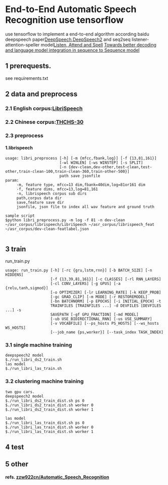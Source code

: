# End-to-End Automatic Speech Recognition use tensorflow
use tensorflow to implement a end-to-end algorithm according baidu deepspeech paper[DeepSpeech](https://arxiv.org/abs/1412.5567),[DeepSpeech2](http://proceedings.mlr.press/v48/amodei16.pdf) and seq2seq listener-attention-speller model[Listen, Attend and Spell](https://arxiv.org/pdf/1508.01211.pdf) [Towards better decoding and language model integration in sequence to Sequence model](https://arxiv.org/pdf/1612.02695.pdf)

## 1 prerequests.
  see requirements.txt
  
## 2 data and preprocess
### 2.1 English corpus:[LibriSpeech](http://www.openslr.org/12)
### 2.2 Chinese corpus:[THCHS-30](http://www.openslr.org/18/)
### 2.3 preprocess
#### 1.librispeech
```
usage: libri_preprocess [-h] [-m {mfcc,fbank,log}] [-f {13,81,161}]
                        [-wl WINLEN] [-ws WINSTEP] [-s SPLIT]
                        [-n {dev-clean,dev-other,test-clean,test-other,train-clean-100,train-clean-360,train-other-500}]
                        path save jsonfile
param:
     -m, feature type, mfcc=13 dim,fbank=40dim,log=81or161 dim
     -f, feature dims, mfcc=13,log=81,161
     -n, librispeech corpus sub dirs
     path,corpus data dir
     save,feature save dir
     jsonfile, json file to index all wav feature and ground truth
```   
``` 
sample script
$python libri_preprocess.py -m log -f 81 -n dev-clean ~/asr_corpus/librispeech/LibriSpeech ~/asr_corpus/librispeech_feat ~/asr_corpus/dev-clean-featlabel.json
  
```
## 3 train
run_train.py
```
usage: run_train.py [-h] [-rc {gru,lstm,rnn}] [-b BATCH_SIZE] [-n HIDDENS]
                    [-f {13,39,81,161}] [-c CLASSES] [-rl RNN_LAYERS]
                    [-cl CONV_LAYERS] [-g GPUS] [-a {relu,tanh,sigmod}]
                    [-o OPTIMIZER] [-lr LEARNING_RATE] [-k KEEP_PROB]
                    [-gc GRAD_CLIP] [-m MODE] [-r RESTOREMODEL]
                    [-bn BATCHNORM] [-p EPOCHS] [-i INITIAL_EPOCH] -t
                    TRAINFILES [TRAINFILES ...] -d DEVFILES [DEVFILES ...] -s
                    SAVEPATH [-gf GPU_FRACTION] [-md MODEL]
                    [-ub USE_BIDIRECTIONAL_RNN] [-us USE_SUMMARY]
                    [-v VOCABFILE] [--ps_hosts PS_HOSTS] [--ws_hosts WS_HOSTS]
                    [--job_name {ps,worker}] [--task_index TASK_INDEX]

```
### 3.1 single machine training 
```
deepspeech2 model
$./run_libri_ds2_train.sh
las model 
$./run_libri_las_train.sh
```
### 3.2 clustering machine training 
```
two gpu cars.
deepspeech2 model
$./run_libri_ds2_train_dist.sh ps 0
$./run_libri_ds2_train_dist.sh worker 0
$./run_libri_ds2_train_dist.sh worker 1

las model 
$./run_libri_las_train_dist.sh ps 0
$./run_libri_las_train_dist.sh worker 0
$./run_libri_las_train_dist.sh worker 1

```

## 4 test

## 5 other

#### refs. [zzw922cn/Automatic_Speech_Recognition](https::/github.com/zzw922cn/Automatic_Speech_Recognition) 
